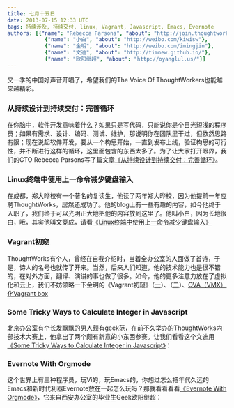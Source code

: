 ```yaml
---
title: 七月十五日
date: 2013-07-15 12:33 UTC
tags: 持续涉及, 持续交付, linux, Vagrant, Javascript, Emacs, Evernote
authors: [{"name": "Rebecca Parsons", "about": "http://join.thoughtworks.com/profiles/rebecca-parsons"},
			{"name": "小白", "about": "http://weibo.com/kiwisw"},
			{"name": "金明", "about": "http://weibo.com/imingjin"},
			{"name": "文迪", "about": "http://timnew.github.io/"},
			{"name": "欧阳继超", "about": "http://oyanglul.us/"}]
---
```


又一季的中国好声音开唱了，希望我们的The Voice Of ThoughtWorkers也能越来越精彩。

### 从持续设计到持续交付：完善循环
在你脑中，软件开发意味着什么？如果只是写代码，只能说你是个目光短浅的程序员；如果有需求、设计、编码、测试、维护，那说明你在团队里干过，但依然思路有限；现在说起软件开发，要从一个构思开始，一直到发布上线，验证构思的可行性，并不断进行这样的循环，这里面包含的东西太多了。为了让大家打开眼界，我们的CTO Rebecca Parsons写了篇文章[《从持续设计到持续交付：完善循环》](http://www.infoq.com/cn/articles/continuous-delivery-continuous-design)。

### Linux终端中使用上一命令减少键盘输入
在成都，郑大晔校有一个著名的复读生，他读了两年郑大晔校，因为他提前一年应聘ThoughtWorks，居然还成功了。他的blog上有一些有趣的内容，如今他终于入职了，我们终于可以光明正大地把他的内容放到这里了。他叫小白，因为长地很白，哦，其实他叫文竞成，请看[《Linux终端中使用上一命令减少键盘输入》](http://blog.csdn.net/kiwi_coder/article/details/9229913)

### Vagrant初窥
ThoughtWorks有个人，曾经在自我介绍时，当着全办公室的人面做了首诗，于是，诗人的名号也就传了开来。当然，后来人们知道，他的技术能力也是很不错的，在对外方面，翻译、演讲的事也做了很多。如今，他的更多注意力放在了虚拟化和云上，我们不妨领略一下金明的《Vagrant初窥》（[一](http://mingjin.thoughtworkers.org/?p=155)）、（[二](http://mingjin.thoughtworkers.org/?p=170)）、[OVA（VMX）化Vagrant box](http://mingjin.thoughtworkers.org/?p=176)

### Some Tricky Ways to Calculate Integer in Javascript
北京办公室有个长发飘飘的男人颇有geek范，在前不久举办的ThoughtWorks内部技术大赛上，他拿出了两个颇有新意的小东西参赛。让我们看看这个文迪用[《Some Tricky Ways to Calculate Integer in Javascript》](http://timnew.github.io/blog/2013/02/24/some-tricky-ways-to-calculate-integer-in-javascript/)：

### Evernote With Orgmode
这个世界上有三种程序员，玩Vi的，玩Emacs的，你想过怎么把年代久远的Emacs和新时代利器Evernote放在一起怎么玩吗？那就看看看看[《Evernote With Orgmode》](http://oyanglul.us/blog/2013/06/25/evernote-with-orgmode/)，它来自西安办公室的毕业生Geek欧阳继超：
